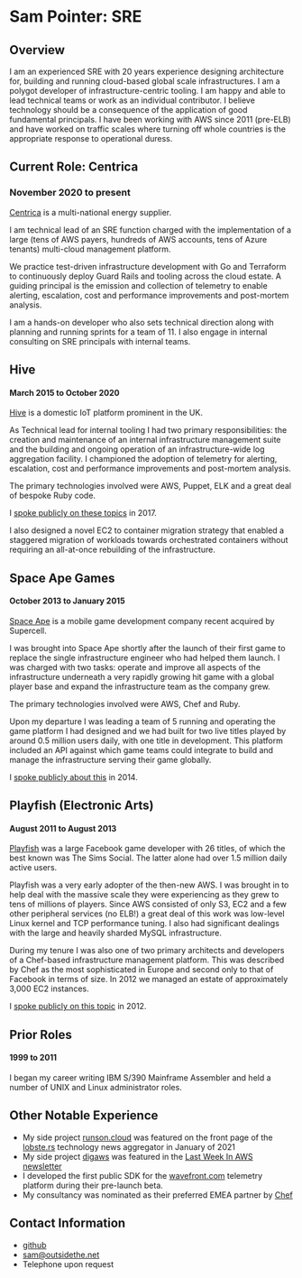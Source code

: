 # Sam Pointer: SRE

## Overview
I am an experienced SRE with 20 years experience designing architecture for, building and running cloud-based global scale infrastructures. I am a polygot developer of infrastructure-centric tooling. I am happy and able to lead technical teams or work as an individual contributor. I believe technology should be a consequence of the application of good fundamental principals. I have been working with AWS since 2011 (pre-ELB) and have worked on traffic scales where turning off whole countries is the appropriate response to operational duress.

## Current Role: Centrica
### November 2020 to present
[Centrica](https://www.centrica.com/) is a multi-national energy supplier.

I am technical lead of an SRE function charged with the implementation of a large (tens of AWS payers, hundreds of AWS accounts, tens of Azure tenants) multi-cloud management platform.

We practice test-driven infrastructure development with Go and Terraform to continuously deploy Guard Rails and tooling across the cloud estate. A guiding principal is the emission and collection of telemetry to enable alerting, escalation, cost and performance improvements and post-mortem analysis.

I am a hands-on developer who also sets technical direction along with planning and running sprints for a team of 11. I also engage in internal consulting on SRE principals with internal teams.

## Hive
#### March 2015 to October 2020
[Hive](https://www.hivehome.com/) is a domestic IoT platform prominent in the UK.

As Technical lead for internal tooling I had two primary responsibilities: the creation and maintenance of an internal infrastructure management suite and the building and ongoing operation of an infrastructure-wide log aggregation facility. I championed the adoption of telemetry for alerting, escalation, cost and performance improvements and post-mortem analysis.

The primary technologies involved were AWS, Puppet, ELK and a great deal of bespoke Ruby code.

I [spoke publicly on these topics](https://youtu.be/SpRVKVcUK2w) in 2017.

I also designed a novel EC2 to container migration strategy that enabled a staggered migration of workloads towards orchestrated containers without requiring an all-at-once rebuilding of the infrastructure.

## Space Ape Games
#### October 2013 to January 2015
[Space Ape](https://spaceapegames.com/) is a mobile game development company recent acquired by Supercell.

I was brought into Space Ape shortly after the launch of their first game to replace the single infrastructure engineer who had helped them launch. I was charged with two tasks: operate and improve all aspects of the infrastructure underneath a very rapidly growing hit game with a global player base and expand the infrastructure team as the company grew.

The primary technologies involved were AWS, Chef and Ruby.

Upon my departure I was leading a team of 5 running and operating the game platform I had designed and we had built for two live titles played by around 0.5 million users daily, with one title in development. This platform included an API against which game teams could integrate to build and manage the infrastructure serving their game globally.

I [spoke publicly about this](https://www.youtube.com/watch?v=hoHhuLAtwxg) in 2014.

## Playfish (Electronic Arts)
#### August 2011 to August 2013
[Playfish](https://en.wikipedia.org/wiki/Playfish) was a large Facebook game developer with 26 titles, of which the best known was The Sims Social. The latter alone had over 1.5 million daily active users.

Playfish was a very early adopter of the then-new AWS. I was brought in to help deal with the massive scale they were experiencing as they grew to tens of millions of players. Since AWS consisted of only S3, EC2 and a few other peripheral services (no ELB!) a great deal of this work was low-level Linux kernel and TCP performance tuning. I also had significant dealings with the large and heavily sharded MySQL infrastructure.

During my tenure I was also one of two primary architects and developers of a Chef-based infrastructure management platform. This was described by Chef as the most sophisticated in Europe and second only to that of Facebook in terms of size. In 2012 we managed an estate of approximately 3,000 EC2 instances.

I [spoke publicly on this topic](http://vimeo.com/57861199) in 2012.

## Prior Roles
#### 1999 to 2011
I began my career writing IBM S/390 Mainframe Assembler and held a number of UNIX and Linux administrator roles.

## Other Notable Experience
* My side project [runson.cloud](https://runson.cloud) was featured on the front page of the [lobste.rs](https://lobste.rs) technology news aggregator in January of 2021
* My side project [digaws](https://github.com/sampointer/digaws) was featured in the [Last Week In AWS newsletter](https://www.lastweekinaws.com/newsletter/some-cloud-shells-take-years-to-form/)
* I developed the first public SDK for the [wavefront.com](https://wavefront.com) telemetry platform during their pre-launch beta.
* My consultancy was nominated as their preferred EMEA partner by [Chef](https://www.chef.io/)

## Contact Information
* [github](https://github.com/sampointer)
* [sam@outsidethe.net](mailto:sam@outsidethe.net)
* Telephone upon request
